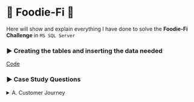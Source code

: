 # :avocado: Foodie-Fi :avocado:

Here will show and explain everything I have done to solve the **Foodie-Fi Challenge** in `MS SQL Server`

### :arrow_forward: Creating the tables and inserting the data needed

[Code](https://github.com/kleamertiri/8-Week-SQL-Challenge/blob/main/%233%20-%20Foodie-Fi/SQL%20Syntax/Tables.sql)

### :arrow_forward: Case Study Questions
<details>
<summary>A. Customer Journey</summary>
<hr/>
Based off the 8 sample customers provided in the sample from the subscriptions table, write a brief description about each customer’s onboarding journey.

```sql
WITH CTE_customer_description AS (
		SELECT customer_id, plan_name, start_date, price
		FROM subscriptions AS s
		INNER JOIN plans AS p
		ON s.plan_id = p.plan_id
		WHERE customer_id IN (1, 2, 11, 13, 15, 16, 18, 19)
)

SELECT *
FROM CTE_customer_description
-- Selecting each customer one by one
WHERE customer_id = *
```

`Customer #1`


![image](https://github.com/kleamertiri/8-Week-SQL-Challenge/assets/105167291/8c636ba8-0f20-4e3f-8fe6-5c8427041268)

*Customer #1* started the free trial on 01-08-2020 and after it ended (7 days) upgraded to the basic monthly plan which costs $9.90

<hr/>

`Customer #2`

![image](https://github.com/kleamertiri/8-Week-SQL-Challenge/assets/105167291/2920caa2-b29c-4f74-ae23-7db4f2ae8de7)

*Customer #2* strated the free trial on 20-09-2020 and upgraded to the pro annual plan which costs $199.00

<hr/>

`Customer #11`

![image](https://github.com/kleamertiri/8-Week-SQL-Challenge/assets/105167291/11b7f268-2180-4452-8159-8c1207ab3e30)

*Customer #11* strated the free trial on 19-11-2020 and then removed the subsription

<hr/>

`Customer #13`

![image](https://github.com/kleamertiri/8-Week-SQL-Challenge/assets/105167291/1392eb1c-b2d2-405c-98f5-bb213c8ab20e)


*Customer #13* strated the free trial on 15-12-2020. Firstly, upgraded to the basic monthly plan which costs $9.90 on 22-12-2020, and after that
upgraded to the pro monthly plan which costs $19.90 on 29-03-2021

<hr/>

`Customer #15`

![image](https://github.com/kleamertiri/8-Week-SQL-Challenge/assets/105167291/f48f6c08-a670-4e4d-a53a-7f1f5ab7dad9)


*Customer #15* strated the free trial on 17-03-2020. Firstly, upgraded to the pro monthly plan which costs $19.90 on 24-03-2020, and after that
removed the subscription on 29-04-2020

<hr/>

`Customer #16`

![image](https://github.com/kleamertiri/8-Week-SQL-Challenge/assets/105167291/81ff0080-ba0b-4432-9c1f-45baefd9224c)


*Customer #16* strated the free trial on 31-05-2020. Firstly, upgraded to the basic monthly plan which costs $9.90 on 07-06-2020, and after that
upgraded to the pro annual plan which costs $199.00

<hr/>

`Customer #18` <br/>

![image](https://github.com/kleamertiri/8-Week-SQL-Challenge/assets/105167291/0af58c3c-1829-4e9e-b49a-4dd92736c00e)


*Customer #18* strated the free trial on 06-07-2020 and then upgraded to the pro monthly plan on 13-07-2020 which costs $19.90

<hr/>

`Customer #19`

![image](https://github.com/kleamertiri/8-Week-SQL-Challenge/assets/105167291/55d50058-a501-494b-b3c4-6f4c205ecd65)


*Customer #19* strated the free trial on 22-06-2020. Firstly, upgraded to the pro monthly plan which costs $19.90 on 29-06-2020, and after that
upgraded to the pro annual plan which costs $199.00 on 29-08-2020
</details>
